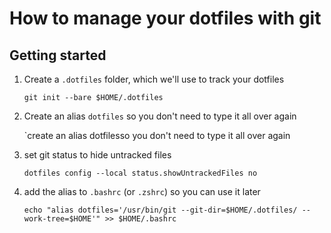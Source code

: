 # How to manage your dotfiles with git

## Getting started

1. Create a `.dotfiles` folder, which we'll use to track your dotfiles
    
    `git init --bare $HOME/.dotfiles`

2. Create an alias `dotfiles` so you don't need to type it all over again

   `create an alias dotfilesso you don't need to type it all over again

3. set git status to hide untracked files

    `dotfiles config --local status.showUntrackedFiles no`

4. add the alias to `.bashrc` (or `.zshrc`) so you can use it later

    `echo "alias dotfiles='/usr/bin/git --git-dir=$HOME/.dotfiles/ --work-tree=$HOME'" >> $HOME/.bashrc`
